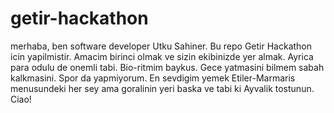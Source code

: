 # getir-hackathon
merhaba, ben software developer Utku Sahiner. Bu repo Getir Hackathon icin yapilmistir. Amacim birinci olmak ve sizin ekibinizde yer almak. Ayrica para odulu de onemli tabi. Bio-ritmim baykus. Gece yatmasini bilmem sabah kalkmasini. Spor da yapmiyorum. En sevdigim yemek Etiler-Marmaris menusundeki her sey ama goralinin yeri baska ve tabi ki Ayvalik tostunun. Ciao!
